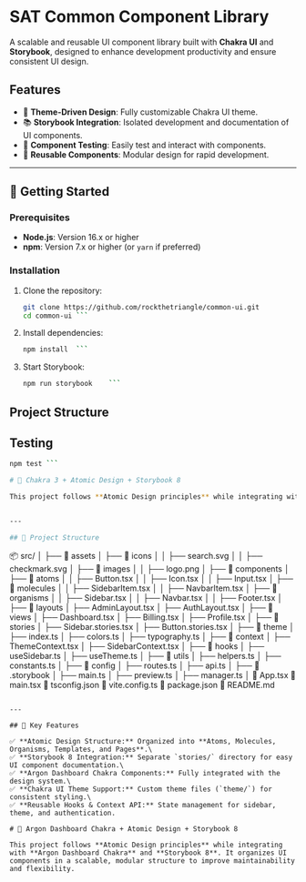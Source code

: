# SAT Common Component Library

A scalable and reusable UI component library built with **Chakra UI** and **Storybook**, designed to enhance development productivity and ensure consistent UI design.

## Features

- 💅 **Theme-Driven Design**: Fully customizable Chakra UI theme.
- 📚 **Storybook Integration**: Isolated development and documentation of UI components.
- 🧪 **Component Testing**: Easily test and interact with components.
- 🔧 **Reusable Components**: Modular design for rapid development.

---

## 🚀 Getting Started

### Prerequisites

- **Node.js**: Version 16.x or higher
- **npm**: Version 7.x or higher (or `yarn` if preferred)

### Installation

1. Clone the repository:
   ```bash
   git clone https://github.com/rockthetriangle/common-ui.git
   cd common-ui	```
   
2. Install dependencies:
   ```bash
   npm install	```
   
3. Start Storybook:
   ```bash
   npm run storybook	```
   
## Project Structure
 
## Testing
   ```bash
   npm test	```
   
# 🚀 Chakra 3 + Atomic Design + Storybook 8

This project follows **Atomic Design principles** while integrating with **Chakra 3** and **Storybook 8**. It organizes UI components in a scalable, modular structure to improve maintainability and flexibility.


---

## 📂 Project Structure

```
📦 src/
│
├── 📂 assets
│   ├── 📂 icons
│   │   ├── search.svg
│   │   ├── checkmark.svg
│   ├── 📂 images
│   │   ├── logo.png
│
├── 📂 components
│   ├── 📂 atoms
│   │   ├── Button.tsx
│   │   ├── Icon.tsx
│   │   ├── Input.tsx
│   ├── 📂 molecules
│   │   ├── SidebarItem.tsx
│   │   ├── NavbarItem.tsx
│   ├── 📂 organisms
│   │   ├── Sidebar.tsx
│   │   ├── Navbar.tsx
│   │   ├── Footer.tsx
│
├── 📂 layouts
│   ├── AdminLayout.tsx
│   ├── AuthLayout.tsx
│
├── 📂 views
│   ├── Dashboard.tsx
│   ├── Billing.tsx
│   ├── Profile.tsx
│
├── 📂 stories
│   ├── Sidebar.stories.tsx
│   ├── Button.stories.tsx
│
├── 📂 theme
│   ├── index.ts
│   ├── colors.ts
│   ├── typography.ts
│
├── 📂 context
│   ├── ThemeContext.tsx
│   ├── SidebarContext.tsx
│
├── 📂 hooks
│   ├── useSidebar.ts
│   ├── useTheme.ts
│
├── 📂 utils
│   ├── helpers.ts
│   ├── constants.ts
│
├── 📂 config
│   ├── routes.ts
│   ├── api.ts
│
├── 📂 .storybook
│   ├── main.ts
│   ├── preview.ts
│   ├── manager.ts
│
📜 App.tsx
📜 main.tsx
📜 tsconfig.json
📜 vite.config.ts
📜 package.json
📜 README.md
```

---

## 🔹 Key Features

✅ **Atomic Design Structure:** Organized into **Atoms, Molecules, Organisms, Templates, and Pages**.\
✅ **Storybook 8 Integration:** Separate `stories/` directory for easy UI component documentation.\
✅ **Argon Dashboard Chakra Components:** Fully integrated with the design system.\
✅ **Chakra UI Theme Support:** Custom theme files (`theme/`) for consistent styling.\
✅ **Reusable Hooks & Context API:** State management for sidebar, theme, and authentication.

# 🚀 Argon Dashboard Chakra + Atomic Design + Storybook 8

This project follows **Atomic Design principles** while integrating with **Argon Dashboard Chakra** and **Storybook 8**. It organizes UI components in a scalable, modular structure to improve maintainability and flexibility.


